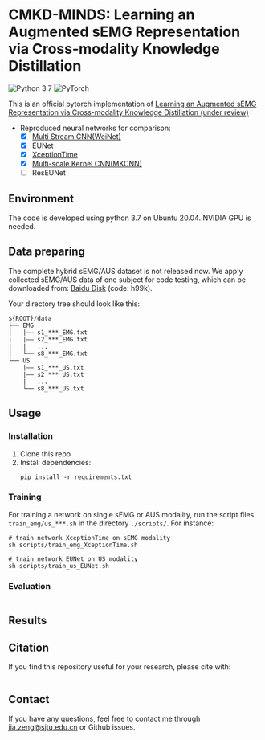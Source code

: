 # CMKD-MINDS: Learning an Augmented sEMG Representation via Cross-modality Knowledge Distillation
![Python 3.7](https://img.shields.io/badge/python-3.7-green.svg?style=plastic)
![PyTorch](https://img.shields.io/badge/PyTorch%20-%23EE4C2C.svg?style=plastic)

This is an official pytorch implementation of [Learning an Augmented sEMG Representation via Cross-modality Knowledge Distillation (under review)]()

* Reproduced neural networks for comparison:
  * [x] [Multi Stream CNN(WeiNet)](https://www.sciencedirect.com/science/article/abs/pii/S0167865517304439)
  * [x] [EUNet](https://github.com/increase24/EUNet)
  * [x] [XceptionTime](https://arxiv.org/abs/1911.03803)
  * [x] [Multi-scale Kernel CNN(MKCNN)](https://ieeexplore.ieee.org/document/9495836)
  * [ ] ResEUNet

## Environment
The code is developed using python 3.7 on Ubuntu 20.04. NVIDIA GPU is needed.


## Data preparing
The complete hybrid sEMG/AUS dataset is not released now. We apply collected sEMG/AUS data of one subject for code testing, which can be downloaded from: [Baidu Disk](https://pan.baidu.com/s/1qitEFqvwPmD20HnbqgsDcg)
(code: h99k).

Your directory tree should look like this: 
```
${ROOT}/data
├── EMG
|   |—— s1_***_EMG.txt
|   |—— s2_***_EMG.txt
|   |   ...
|   └── s8_***_EMG.txt
└── US
    |—— s1_***_US.txt
    |—— s2_***_US.txt
    |   ...
    └── s8_***_US.txt
```

## Usage
### Installation
1. Clone this repo
2. Install dependencies:
   ```
   pip install -r requirements.txt
   ```
### Training
For training a network on single sEMG or AUS modality, run the script files `train_emg/us_***.sh` in the directory `./scripts/`. For instance:
```
# train network XceptionTime on sEMG modality
sh scripts/train_emg_XceptionTime.sh

# train network EUNet on US modality
sh scripts/train_us_EUNet.sh
```
### Evaluation
  ```
  
  ```

## Results

## Citation
If you find this repository useful for your research, please cite with:
```
```

## Contact
If you have any questions, feel free to contact me through jia.zeng@sjtu.edu.cn or Github issues.

